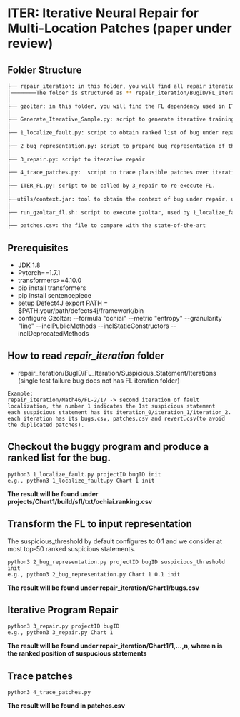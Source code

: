 
# ITER: Iterative Neural Repair for Multi-Location Patches (paper under review)


## Folder Structure
 ```bash
 ├── repair_iteration: in this folder, you will find all repair iterations of considered bugs
 │────────The folder is structured as ** repair_iteration/BugID/FL_Iteration/Suspicious_Statement/Iterations **
 │ 
 ├── gzoltar: in this folder, you will find the FL dependency used in ITER
 │
 ├── Generate_Iterative_Sample.py: script to generate iterative training samples.
 │
 ├── 1_localize_fault.py: script to obtain ranked list of bug under repair
 │
 ├── 2_bug_representation.py: script to prepare bug representation of the ranked FL
 │
 ├── 3_repair.py: script to iterative repair
 │
 ├── 4_trace_patches.py:  script to trace plausible patches over iterations, this script generates patches.csv
 │
 ├── ITER_FL.py: script to be called by 3_repair to re-execute FL.
 │
 ├──utils/context.jar: tool to obtain the context of bug under repair, used by 2_execute_perturbation.py
 │
 ├── run_gzoltar_fl.sh: script to execute gzoltar, used by 1_localize_fault.py
 │
 ├── patches.csv: the file to compare with the state-of-the-art
 
```




## Prerequisites
* JDK 1.8
* Pytorch==1.7.1
* transformers>=4.10.0
* pip install transformers
* pip install sentencepiece
* setup Defect4J export PATH = $PATH:your/path/defects4j/framework/bin
* configure Gzoltar:
--formula "ochiai"  --metric "entropy" --granularity "line" --inclPublicMethods --inclStaticConstructors  --inclDeprecatedMethods 


## How to read *repair_iteration* folder
* repair_iteration/BugID/FL_Iteration/Suspicious_Statement/Iterations  (single test failure bug does not has FL iteration folder)

```
Example: 
repair_iteration/Math46/FL-2/1/ -> second iteration of fault localization, the number 1 indicates the 1st suspicious statement
each suspicious statement has its iteration_0/iteration_1/iteration_2.
each iteration has its bugs.csv, patches.csv and revert.csv(to avoid the duplicated patches).
```

## Checkout the buggy program and produce a ranked list for the bug. 
```
python3 1_localize_fault.py projectID bugID init
e.g., python3 1_localize_fault.py Chart 1 init
```
**The result will be found under projects/Chart1/build/sfl/txt/ochiai.ranking.csv**


## Transform the FL to input representation
The suspicious_threshold by default configures to 0.1 and we consider at most top-50 ranked suspicious statements.
```
python3 2_bug_representation.py projectID bugID suspicious_threshold init
e.g., python3 2_bug_representation.py Chart 1 0.1 init
```
**The result will be found under repair_iteration/Chart1/bugs.csv**


## Iterative Program Repair
```
python3 3_repair.py projectID bugID 
e.g., python3 3_repair.py Chart 1 
```
**The result will be found under repair_iteration/Chart1/1,...,n, where n is the ranked position of suspucious statements**


## Trace patches
```
python3 4_trace_patches.py 
```
**The result will be found in patches.csv**





